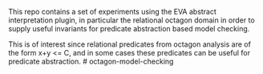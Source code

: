 This repo contains a set of experiments using the EVA abstract interpretation
plugin, in particular the relational octagon domain in order to supply
useful invariants for predicate abstraction based model checking.

This is of interest since relational predicates from octagon analysis
are of the form x+y <= C, and in some cases these predicates can be useful
for predicate abstraction. # octagon-model-checking
